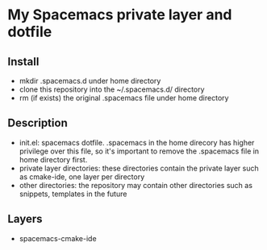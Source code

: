# My Spacemacs private layer and dotfile

## Install
  * mkdir .spacemacs.d under home directory
  * clone this repository into the ~/.spacemacs.d/ directory
  * rm (if exists)  the original .spacemacs file under home directory
  
## Description ##
  * init.el: spacemacs dotfile. .spacemacs in the home direcory has higher privilege over this file, so it's important to remove the .spacemacs file in home directory first.
  * private layer directories: these directories contain the private layer such as cmake-ide, one layer per directory
  * other directories: the repository may contain other directories such as snippets, templates in the future
  
## Layers ##
  * spacemacs-cmake-ide
